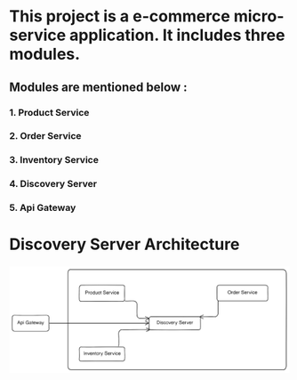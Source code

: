 

# This project is a e-commerce micro-service application. It includes three modules.

## Modules are mentioned below :
### 1. Product Service
### 2. Order Service
### 3. Inventory Service
### 4. Discovery Server
### 5. Api Gateway

# Discovery Server Architecture
### ![Diagram Description](assets/micro-service-architecture.png)
